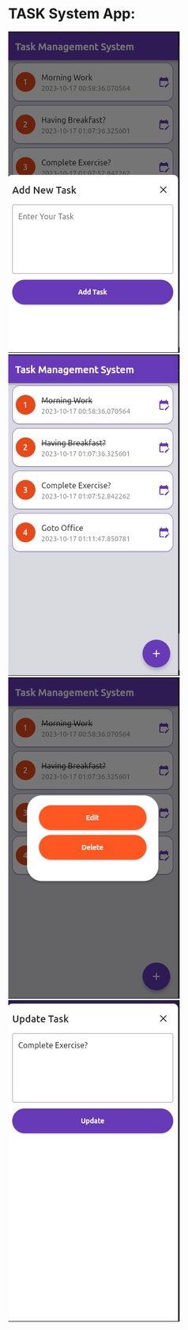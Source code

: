 # TASK System App:
![output 1](asset/images/1.png)
![output 1](asset/images/2.png)
![output 1](asset/images/3.png)
![output 1](asset/images/4.png)

